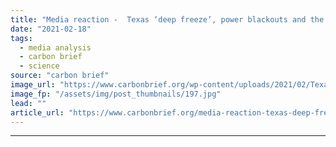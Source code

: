 ```yaml
---
title: "Media reaction -  Texas ‘deep freeze’, power blackouts and the role of global warming"
date: "2021-02-18"
tags: 
  - media analysis
  - carbon brief
  - science
source: "carbon brief"
image_url: "https://www.carbonbrief.org/wp-content/uploads/2021/02/Texas-deep-freeze-power-blackouts-and-the-role-of-global-warming-583x372.jpg"
image_fp: "/assets/img/post_thumbnails/197.jpg"
lead: ""
article_url: "https://www.carbonbrief.org/media-reaction-texas-deep-freeze-power-blackouts-and-the-role-of-global-warming"
---
```


---
